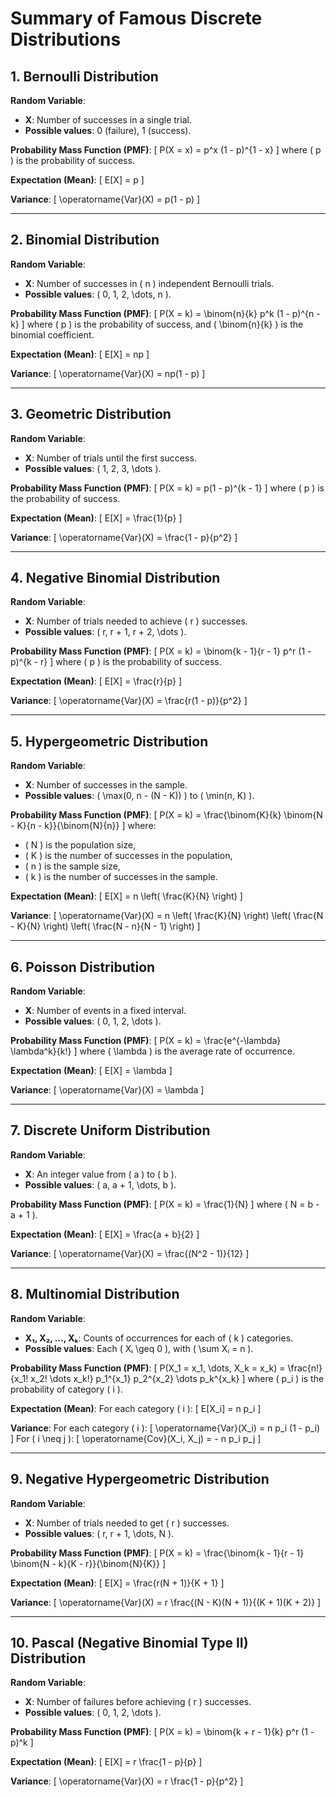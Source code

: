 # Summary of Famous Discrete Distributions

## 1. Bernoulli Distribution

**Random Variable**:
- **X**: Number of successes in a single trial.
- **Possible values**: 0 (failure), 1 (success).

**Probability Mass Function (PMF)**:
\[
P(X = x) = p^x (1 - p)^{1 - x}
\]
where \( p \) is the probability of success.

**Expectation (Mean)**:
\[
E[X] = p
\]

**Variance**:
\[
\operatorname{Var}(X) = p(1 - p)
\]

---

## 2. Binomial Distribution

**Random Variable**:
- **X**: Number of successes in \( n \) independent Bernoulli trials.
- **Possible values**: \( 0, 1, 2, \dots, n \).

**Probability Mass Function (PMF)**:
\[
P(X = k) = \binom{n}{k} p^k (1 - p)^{n - k}
\]
where \( p \) is the probability of success, and \( \binom{n}{k} \) is the binomial coefficient.

**Expectation (Mean)**:
\[
E[X] = np
\]

**Variance**:
\[
\operatorname{Var}(X) = np(1 - p)
\]

---

## 3. Geometric Distribution

**Random Variable**:
- **X**: Number of trials until the first success.
- **Possible values**: \( 1, 2, 3, \dots \).

**Probability Mass Function (PMF)**:
\[
P(X = k) = p(1 - p)^{k - 1}
\]
where \( p \) is the probability of success.

**Expectation (Mean)**:
\[
E[X] = \frac{1}{p}
\]

**Variance**:
\[
\operatorname{Var}(X) = \frac{1 - p}{p^2}
\]

---

## 4. Negative Binomial Distribution

**Random Variable**:
- **X**: Number of trials needed to achieve \( r \) successes.
- **Possible values**: \( r, r + 1, r + 2, \dots \).

**Probability Mass Function (PMF)**:
\[
P(X = k) = \binom{k - 1}{r - 1} p^r (1 - p)^{k - r}
\]
where \( p \) is the probability of success.

**Expectation (Mean)**:
\[
E[X] = \frac{r}{p}
\]

**Variance**:
\[
\operatorname{Var}(X) = \frac{r(1 - p)}{p^2}
\]

---

## 5. Hypergeometric Distribution

**Random Variable**:
- **X**: Number of successes in the sample.
- **Possible values**: \( \max(0, n - (N - K)) \) to \( \min(n, K) \).

**Probability Mass Function (PMF)**:
\[
P(X = k) = \frac{\binom{K}{k} \binom{N - K}{n - k}}{\binom{N}{n}}
\]
where:
- \( N \) is the population size,
- \( K \) is the number of successes in the population,
- \( n \) is the sample size,
- \( k \) is the number of successes in the sample.

**Expectation (Mean)**:
\[
E[X] = n \left( \frac{K}{N} \right)
\]

**Variance**:
\[
\operatorname{Var}(X) = n \left( \frac{K}{N} \right) \left( \frac{N - K}{N} \right) \left( \frac{N - n}{N - 1} \right)
\]

---

## 6. Poisson Distribution

**Random Variable**:
- **X**: Number of events in a fixed interval.
- **Possible values**: \( 0, 1, 2, \dots \).

**Probability Mass Function (PMF)**:
\[
P(X = k) = \frac{e^{-\lambda} \lambda^k}{k!}
\]
where \( \lambda \) is the average rate of occurrence.

**Expectation (Mean)**:
\[
E[X] = \lambda
\]

**Variance**:
\[
\operatorname{Var}(X) = \lambda
\]

---

## 7. Discrete Uniform Distribution

**Random Variable**:
- **X**: An integer value from \( a \) to \( b \).
- **Possible values**: \( a, a + 1, \dots, b \).

**Probability Mass Function (PMF)**:
\[
P(X = k) = \frac{1}{N}
\]
where \( N = b - a + 1 \).

**Expectation (Mean)**:
\[
E[X] = \frac{a + b}{2}
\]

**Variance**:
\[
\operatorname{Var}(X) = \frac{(N^2 - 1)}{12}
\]

---

## 8. Multinomial Distribution

**Random Variable**:
- **X₁, X₂, ..., Xₖ**: Counts of occurrences for each of \( k \) categories.
- **Possible values**: Each \( Xᵢ \geq 0 \), with \( \sum Xᵢ = n \).

**Probability Mass Function (PMF)**:
\[
P(X_1 = x_1, \dots, X_k = x_k) = \frac{n!}{x_1! x_2! \dots x_k!} p_1^{x_1} p_2^{x_2} \dots p_k^{x_k}
\]
where \( p_i \) is the probability of category \( i \).

**Expectation (Mean)**:
For each category \( i \):
\[
E[X_i] = n p_i
\]

**Variance**:
For each category \( i \):
\[
\operatorname{Var}(X_i) = n p_i (1 - p_i)
\]
For \( i \neq j \):
\[
\operatorname{Cov}(X_i, X_j) = - n p_i p_j
\]

---

## 9. Negative Hypergeometric Distribution

**Random Variable**:
- **X**: Number of trials needed to get \( r \) successes.
- **Possible values**: \( r, r + 1, \dots, N \).

**Probability Mass Function (PMF)**:
\[
P(X = k) = \frac{\binom{k - 1}{r - 1} \binom{N - k}{K - r}}{\binom{N}{K}}
\]

**Expectation (Mean)**:
\[
E[X] = \frac{r(N + 1)}{K + 1}
\]

**Variance**:
\[
\operatorname{Var}(X) = r \frac{(N - K)(N + 1)}{(K + 1)(K + 2)}
\]

---

## 10. Pascal (Negative Binomial Type II) Distribution

**Random Variable**:
- **X**: Number of failures before achieving \( r \) successes.
- **Possible values**: \( 0, 1, 2, \dots \).

**Probability Mass Function (PMF)**:
\[
P(X = k) = \binom{k + r - 1}{k} p^r (1 - p)^k
\]

**Expectation (Mean)**:
\[
E[X] = r \frac{1 - p}{p}
\]

**Variance**:
\[
\operatorname{Var}(X) = r \frac{1 - p}{p^2}
\]
